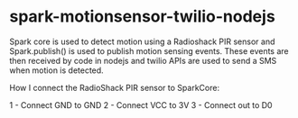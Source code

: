 spark-motionsensor-twilio-nodejs
================================

Spark core is used to detect motion using a Radioshack PIR sensor and Spark.publish() is used to publish motion sensing events. These events are then received by code in nodejs and twilio APIs are used to send a SMS when motion is detected. 

How I connect the RadioShack PIR sensor to SparkCore:

1 - Connect GND to GND
2 - Connect VCC to 3V
3 - Connect out to D0

